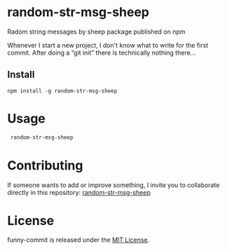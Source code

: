 # random-str-msg-sheep
Radom string messages by sheep
package published on npm

Whenever I start a new project, I don't know what to write for the first commit. After doing a “git init” there is technically nothing there...

## Install

```npm
npm install -g random-str-msg-sheep
```

# Usage

```bash
 random-str-msg-sheep
```

# Contributing

If someone wants to add or improve something, I invite you to collaborate directly in this repository: [random-str-msg-sheep](https://github.com/98Oveja/random-str-msg-sheep)

# License

funny-commit is released under the [MIT License](https://opensource.org/licenses/MIT).